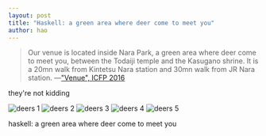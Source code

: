 ```yaml
---
layout: post
title: "Haskell: a green area where deer come to meet you"
author: hao
---
```


> Our venue is located inside Nara Park, a green area where deer come to meet you, between the Todaiji temple and the Kasugano shrine. It is a 20mn walk from Kintetsu Nara station and 30mn walk from JR Nara station. —["Venue", ICFP 2016](http://conf.researchr.org/venue/icfp-2016/NKIF)

they're not kidding

![deers 1](http://www.digitaljournal.com/img/6/8/7/0/1/4/i/1/3/5/p-large/Nara_Deer_11.JPG)
![deers 2](https://i.ytimg.com/vi/ARrFkOCJtKY/maxresdefault.jpg)
![deers 3](http://www.stripes.com/polopoly_fs/1.185147.1344444613!/image/206615016.jpg_gen/derivatives/landscape_804/206615016.jpg)
![deers 4](https://i.ytimg.com/vi/pHXl-R2WCjM/maxresdefault.jpg)
![deers 5](http://www.ceder.net/pictures/set/japan_2005/japan_2005_16.jpg)

haskell: a green area where deer come to meet you

